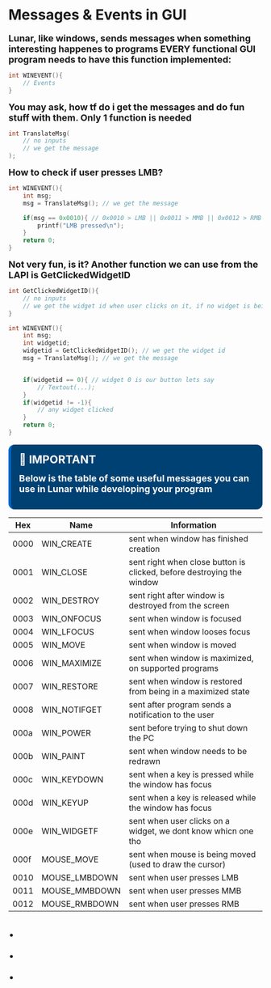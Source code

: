 # Messages & Events in GUI

<span style="font-size:18px ; font-weight: bold;">Lunar, like windows, sends messages when something interesting happenes to programs</span>
<span style="font-size:18px ; font-weight: bold;">EVERY functional GUI program needs to have this function implemented:</span>

```c
int WINEVENT(){
    // Events
}
```

<span style="font-size:18px ; font-weight: bold;">You may ask, how tf do i get the messages and do fun stuff with them. Only 1 function is needed</span>

```c
int TranslateMsg(
    // no inputs
    // we get the message
);
```
<span style="font-size:18px ; font-weight: bold;">How to check if user presses LMB?</span>

```c
int WINEVENT(){
    int msg;
    msg = TranslateMsg(); // we get the message

    if(msg == 0x0010){ // 0x0010 > LMB || 0x0011 > MMB || 0x0012 > RMB
        printf("LMB pressed\n");
    }
    return 0;
}
```

<span style="font-size:18px ; font-weight: bold;">Not very fun, is it? Another function we can use from the LAPI is GetClickedWidgetID</span>

```c
int GetClickedWidgetID(){
    // no inputs
    // we get the widget id when user clicks on it, if no widget is being clicked on, we get -1 (IMPORTANT)
}
```

```c
int WINEVENT(){
    int msg;
    int widgetid;
    widgetid = GetClickedWidgetID(); // we get the widget id
    msg = TranslateMsg(); // we get the message


    if(widgetid == 0){ // widget 0 is our button lets say
        // Textout(...);
    }
    if(widgetid != -1){
        // any widget clicked
    }
    return 0;
}
```

<div style="
    background-color:#004173;
    border-left: 5px solid #0066cc;
    color: #ffffff;
    border-radius: 12px;
    padding: 16px;
    margin: 16px 0;
    box-shadow: 0 2px 8px rgba(255, 255, 255, 0.1);
">
<span style="font-size:22px ; font-weight: bold;">🔷 IMPORTANT</span>

<span style="font-size:18px ; font-weight: bold;">Below is the table of some useful messages you can use in Lunar while developing your program</span>
</div>

| Hex  | Name          | Information                                                           |
| ---- | ------------- | --------------------------------------------------------------------- |
| 0000 | WIN_CREATE    | sent when window has finished creation                                |
| 0001 | WIN_CLOSE     | sent right when close button is clicked, before destroying the window |
| 0002 | WIN_DESTROY   | sent right after window is destroyed from the screen                  |
| 0003 | WIN_ONFOCUS   | sent when window is focused                                           |
| 0004 | WIN_LFOCUS    | sent when window looses focus                                         |
| 0005 | WIN_MOVE      | sent when window is moved                                             |
| 0006 | WIN_MAXIMIZE  | sent when window is maximized, on supported programs                  |
| 0007 | WIN_RESTORE   | sent when window is restored from being in a maximized state          |
| 0008 | WIN_NOTIFGET  | sent after program sends a notification to the user                   |
| 000a | WIN_POWER     | sent before trying to shut down the PC                                |
| 000b | WIN_PAINT     | sent when window needs to be redrawn                                  |
| 000c | WIN_KEYDOWN   | sent when a key is pressed while the window has focus                 |
| 000d | WIN_KEYUP     | sent when a key is released while the window has focus                |
| 000e | WIN_WIDGETF   | sent when user clicks on a widget, we dont know whicn one tho         |
| 000f | MOUSE_MOVE    | sent when mouse is being moved (used to draw the cursor)              |
| 0010 | MOUSE_LMBDOWN | sent when user presses LMB                                            |
| 0011 | MOUSE_MMBDOWN | sent when user presses MMB                                            |
| 0012 | MOUSE_RMBDOWN | sent when user presses RMB                                            |

<span style="font-size:35px ; font-weight: bold;">.</span>
<br>
<span style="font-size:35px ; font-weight: bold;">.</span>
<br>
<span style="font-size:35px ; font-weight: bold;">.</span>